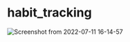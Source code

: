 # habit_tracking
![Screenshot from 2022-07-11 16-14-57](https://user-images.githubusercontent.com/106507229/178673653-1e2c84d6-e050-431e-9808-5605e47163a2.png)

